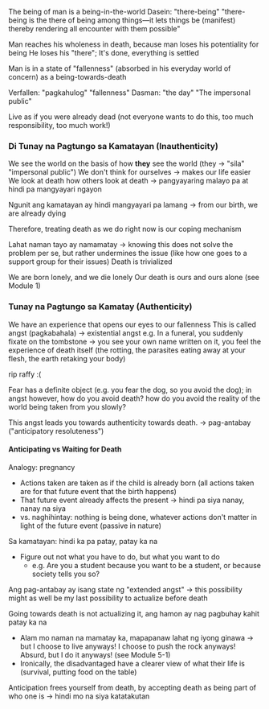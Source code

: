 The being of man is a being-in-the-world
Dasein: "there-being" "there-being is the there of being among things—it lets things be (manifest) thereby rendering all encounter with them possible"

Man reaches his wholeness in death, because man loses his potentiality for being
He loses his "there"; It's done, everything is settled

Man is in a state of "fallenness" (absorbed in his everyday world of concern) as a being-towards-death


Verfallen: "pagkahulog" "fallenness"
Dasman: "the day" "The impersonal public"

Live as if you were already dead (not everyone wants to do this, too much responsibility, too much work!)
### Di Tunay na Pagtungo sa Kamatayan (Inauthenticity)
We see the world on the basis of how **they** see the world (they -> "sila" "impersonal public")
We don't think for ourselves -> makes our life easier
We look at death how others look at death -> pangyayaring malayo pa at hindi pa mangyayari ngayon

Ngunit ang kamatayan ay hindi mangyayari pa lamang -> from our birth, we are already dying

Therefore, treating death as we do right now is our coping mechanism

Lahat naman tayo ay namamatay -> knowing this does not solve the problem per se, but rather undermines the issue (like how one goes to a support group for their issues)
Death is trivialized

We are born lonely, and we die lonely
Our death is ours and ours alone (see Module 1)

### Tunay na Pagtungo sa Kamatay (Authenticity)
We have an experience that opens our eyes to our fallenness
This is called angst (pagkabahala) -> existential angst
e.g. In a funeral, you suddenly fixate on the tombstone -> you see your own name written on it, you feel the experience of death itself (the rotting, the parasites eating away at your flesh, the earth retaking your body)

rip raffy :(

Fear has a definite object (e.g. you fear the dog, so you avoid the dog); in angst however, how do you avoid death? how do you avoid the reality of the world being taken from you slowly?

This angst leads you towards authenticity towards death. -> pag-antabay ("anticipatory resoluteness")

#### Anticipating vs Waiting for Death
Analogy: pregnancy
- Actions taken are taken as if the child is already born (all actions taken are for that future event that the birth happens)
- That future event already affects the present -> hindi pa siya nanay, nanay na siya
- vs. naghihintay: nothing is being done, whatever actions don't matter in light of the future event (passive in nature)

Sa kamatayan: hindi ka pa patay, patay ka na
- Figure out not what you have to do, but what you want to do
	- e.g. Are you a student because you want to be a student, or because society tells you so?

Ang pag-antabay ay isang state ng "extended angst" -> this possibility might as well be my last possibility to actualize before death

Going towards death is not actualizing it, ang hamon ay nag pagbuhay kahit patay ka na
- Alam mo naman na mamatay ka, mapapanaw lahat ng iyong ginawa -> but I choose to live anyways! I choose to push the rock anyways! Absurd, but I do it anyways! (see Module 5-1)
- Ironically, the disadvantaged have a clearer view of what their life is (survival, putting food on the table)

Anticipation frees yourself from death, by accepting death as being part of who one is -> hindi mo na siya katatakutan
